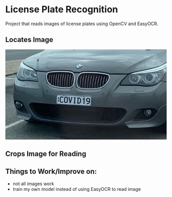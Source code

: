 # License Plate Recognition
Project that reads images of license plates using OpenCV and EasyOCR. 

## Locates Image
![bmw](https://github.com/AadarshMahra/License_Plate_Recognition/blob/main/media/bmw.jpg?raw=true)
## Crops Image for Reading

## Things to Work/Improve on: 
- not all images work 
- train my own model instead of using EasyOCR to read image
